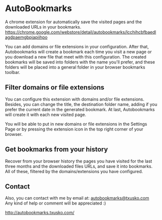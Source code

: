 # AutoBookmarks
A chrome extension for automatically save the visited pages and the downloaded URLs in your bookmarks.
https://chrome.google.com/webstore/detail/autobookmarks/lcchihcbfbaedlagdpaemgbpjapiihpo

You can add domains or file extensions in your configuration. After that, Autobookmarks will create a bookmark each time you visit a new page or you download a new file that meet with this configuration. The created bookmarks will be saved into folders with the name you'll prefer, and these folders will be placed into a general folder in your browser bookmarks toolbar.

## Filter domains or file extensions
You can configure this extension with domains and/or file extensions. Besides, you can change the title, the destination folder name, adding if you prefer the current date in the generated bookmark. At last, Autobookmarks will create it with each new visited page.

You will be able to put in new domains or file extensions in the Settings Page or by pressing the extension icon in the top right corner of your browser.

## Get bookmarks from your history
Recover from your browser history the pages you have visited for the last three months and the downloaded files URLs, and save it into bookmarks. All of these, filtered by the domains/extensions you have configured.

## Contact
Also, you can contact with me by email at: autobookmarks@txusko.com
Any kind of help or comment will be appreciated :)

http://autobookmarks.txusko.com/